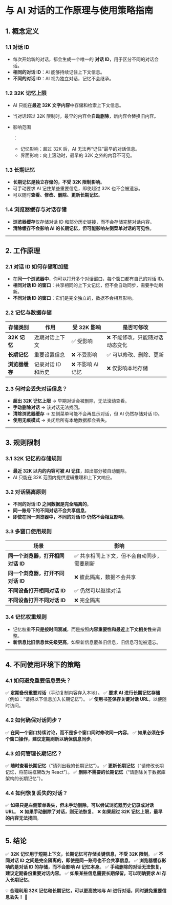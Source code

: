 # **与 AI 对话的工作原理与使用策略指南**

## **1. 概念定义**

### **1.1 对话 ID**

- 每次开始新的对话，都会生成一个唯一的 **对话 ID**，用于区分不同的对话会话。
- **相同的对话 ID**：AI 能够持续记住上下文信息。
- **不同的对话 ID**：AI 视为独立对话，记忆不会继承。

### **1.2 32K 记忆上限**

- AI 只能在**最近 32K 文字内容**中存储和检索上下文信息。

- 当对话超过 32K 限制时，最早的内容会**自动删除**，新内容会替换旧内容。

- 影响范围

  ：

  - 记忆影响：超过 32K 后，AI 无法再“记住”最早的对话信息。
  - 界面影响：向上滚动时，最早的 32K 之外的内容不可见。

### **1.3 长期记忆**

- **长期记忆是独立存储的，不受 32K 限制影响**。
- 可手动要求 AI 记住某些重要信息，即使超过 32K 也不会被遗忘。
- 可以随时**查看、修改、删除、更新长期记忆**。

### **1.4 浏览器缓存与对话存储**

- **浏览器缓存**仅存储对话 ID 和部分历史链接，而不会存储完整对话内容。
- **清除缓存不会影响 AI 的长期记忆，但可能影响左侧菜单对话的可见性**。

------

## **2. 工作原理**

### **2.1 对话 ID 如何存储和加载**

- 在**同一个浏览器中**，你可以打开多个对话窗口，每个窗口都有自己的对话 ID。
- **相同对话 ID 的窗口**：共享相同的上下文记忆，但不会自动同步，需要手动刷新。
- **不同对话 ID 的窗口**：它们是完全独立的，数据不会相互影响。

### **2.2 记忆与数据存储**

| 存储类别       | 作用               | 受 32K 影响      | 是否可修改                     |
| -------------- | ------------------ | ---------------- | ------------------------------ |
| **32K 记忆**   | 近期对话上下文     | ✅ 受影响         | ❌ 不能修改，只能随对话动态变化 |
| **长期记忆**   | 重要设置信息       | ❌ 不受影响       | ✅ 可以修改、删除、更新         |
| **浏览器缓存** | 记录对话 ID 和历史 | ❌ 不影响 AI 记忆 | ❌ 仅影响本地存储               |

### **2.3 何时会丢失对话信息？**

- **超出 32K 记忆上限** → 早期对话会被删除，无法滚动查看。
- **手动删除对话** → 该对话无法找回。
- **清除浏览器缓存** → 左侧菜单可能不会再显示对话，但 AI 仍然存储对话 ID。
- **使用无痕模式** → 关闭后所有本地数据都会丢失。

------

## **3. 规则限制**

### **3.1 32K 记忆的存储规则**

- **最近 32K 以内的内容可被 AI 记住**，超出部分被自动删除。
- AI 只能在 32K 范围内提供逻辑推理和上下文响应。

### **3.2 对话隔离原则**

- **不同的对话 ID 之间数据是完全隔离的**。
- **同一账号下的不同对话不会共享信息**。
- **即使在同一浏览器中，不同的对话 ID 仍然不会相互影响**。

### **3.3 多窗口使用规则**

| 场景                              | 影响                                       |
| --------------------------------- | ------------------------------------------ |
| **同一个浏览器，打开相同对话 ID** | ✅ 共享相同上下文，但不会自动同步，需要刷新 |
| **同一个浏览器，打开不同对话 ID** | ❌ 彼此隔离，数据不会共享                   |
| **不同设备打开相同对话 ID**       | ✅ 仍然可以继续对话                         |
| **不同设备打开不同对话 ID**       | ❌ 完全隔离                                 |

### **3.4 记忆权重规则**

- 记忆权重**不只是按时间衰减**，而是按照**内容重要性和最近上下文相关性**来调整。
- **新信息比旧信息优先级更高**，如果新信息覆盖旧信息，旧信息可能被遗忘。

------

## **4. 不同使用环境下的策略**

### **4.1 如何避免重要信息丢失？**

✅ **定期备份重要对话**（手动复制内容存入本地）。
 ✅ **要求 AI 进行长期记忆存储**（例如：“请把以下信息加入长期记忆”）。
 ✅ **使用书签保存关键对话 URL**，以便随时访问。

### **4.2 如何确保对话同步？**

✅ **在同一个窗口持续讨论，而不是多个窗口同时修改同一内容**。
 ✅ **如果必须在多个窗口操作，建议定期刷新以确保信息同步**。

### **4.3 如何管理长期记忆？**

✅ **随时查看长期记忆**（“请列出我的长期记忆”）。
 ✅ **更新长期记忆**（“请修改长期记忆，将前端框架改为 React”）。
 ✅ **删除不需要的长期记忆**（“请删除关于数据库架构的长期记忆”）。

### **4.4 如何恢复丢失的对话？**

✅ **如果只是左侧菜单丢失，但未手动删除，可以尝试浏览器历史记录或对话 URL**。
 ❌ **如果手动删除了对话，则无法恢复**。
 ❌ **如果超过 32K 记忆上限，最早的内容无法找回**。

------

## **5. 结论**

✅ **32K 记忆用于短期上下文，长期记忆可存储关键信息，不受 32K 限制**。
 ✅ **不同对话 ID 之间是完全隔离的，即使是同一账号也不会共享信息**。
 ✅ **浏览器缓存影响的是对话 ID 的存储，而不会影响 AI 记忆本身**。
 ✅ **手动删除的对话无法恢复，建议定期备份重要对话内容**。
 ✅ **如果某些信息需要长期保留，可以明确要求 AI 存入长期记忆**。

💡 **合理利用 32K 记忆和长期记忆，可以更高效地与 AI 进行对话，同时避免重要信息丢失！** 🚀